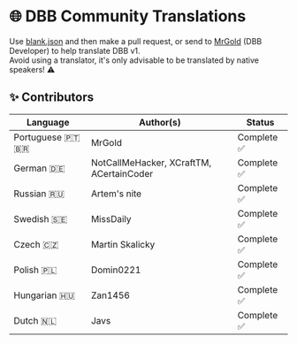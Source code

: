# 🌐 DBB Community Translations
Use [blank.json](blank.json) and then make a pull request, or send to [MrGold](https://discord.gg/PAzxTDw) (DBB Developer) to help translate DBB v1.<br>
Avoid using a translator, it's only advisable to be translated by native speakers! ⚠️

## ✨ Contributors
| Language        | Author(s)                                | Status      |
| --------------- | ---------------------------------------- | ----------- |
| Portuguese 🇵🇹 🇧🇷 | MrGold                                  | Complete ✅ |
| German 🇩🇪       | NotCallMeHacker, XCraftTM, ACertainCoder | Complete ✅ |
| Russian 🇷🇺      | Artem's nite                             | Complete ✅ |
| Swedish 🇸🇪      | MissDaily                                | Complete ✅ |
| Czech 🇨🇿        | Martin Skalicky                          | Complete ✅ |
| Polish 🇵🇱       | Domin0221                                | Complete ✅ |
| Hungarian 🇭🇺    | Zan1456                                  | Complete ✅ |
| Dutch 🇳🇱        | Javs                                     | Complete ✅ |
